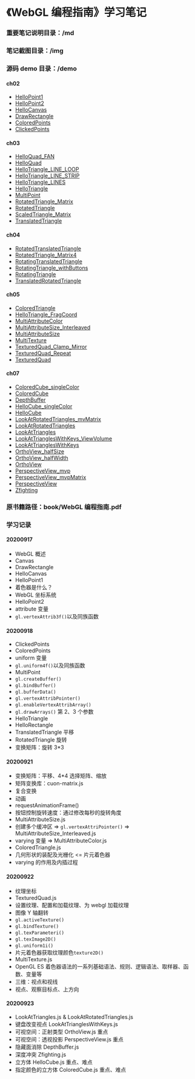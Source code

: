 # 《WebGL 编程指南》学习笔记

### 重要笔记说明目录：/md

### 笔记截图目录：/img

### 源码 demo 目录：/demo

#### ch02

- [HelloPoint1](https://alanwhy.github.io/webglStudy/demo/ch02/HelloPoint1.html)
- [HelloPoint2](https://alanwhy.github.io/webglStudy/demo/ch02/HelloPoint2.html)
- [HelloCanvas](https://alanwhy.github.io/webglStudy/demo/ch02/HelloCanvas.html)
- [DrawRectangle](https://alanwhy.github.io/webglStudy/demo/ch02/DrawRectangle.html)
- [ColoredPoints](https://alanwhy.github.io/webglStudy/demo/ch02/ColoredPoints.html)
- [ClickedPoints](https://alanwhy.github.io/webglStudy/demo/ch02/ClickedPoints.html)

#### ch03

- [HelloQuad_FAN](https://alanwhy.github.io/webglStudy/demo/ch03/HelloQuad_FAN.html)
- [HelloQuad](https://alanwhy.github.io/webglStudy/demo/ch03/HelloQuad.html)
- [HelloTriangle_LINE_LOOP](https://alanwhy.github.io/webglStudy/demo/ch03/HelloTriangle_LINE_LOOP.html)
- [HelloTriangle_LINE_STRIP](https://alanwhy.github.io/webglStudy/demo/ch03/HelloTriangle_LINE_STRIP.html)
- [HelloTriangle_LINES](https://alanwhy.github.io/webglStudy/demo/ch03/HelloTriangle_LINES.html)
- [HelloTriangle](https://alanwhy.github.io/webglStudy/demo/ch03/HelloTriangle.html)
- [MultiPoint](https://alanwhy.github.io/webglStudy/demo/ch03/MultiPoint.html)
- [RotatedTriangle_Matrix](https://alanwhy.github.io/webglStudy/demo/ch03/RotatedTriangle_Matrix.html)
- [RotatedTriangle](https://alanwhy.github.io/webglStudy/demo/ch03/RotatedTriangle.html)
- [ScaledTriangle_Matrix](https://alanwhy.github.io/webglStudy/demo/ch03/ScaledTriangle_Matrix.html)
- [TranslatedTriangle](https://alanwhy.github.io/webglStudy/demo/ch03/TranslatedTriangle.html)

#### ch04

- [RotatedTranslatedTriangle](https://alanwhy.github.io/webglStudy/demo/ch04/RotatedTranslatedTriangle.html)
- [RotatedTriangle_Matrix4](https://alanwhy.github.io/webglStudy/demo/ch04/RotatedTriangle_Matrix4.html)
- [RotatingTranslatedTriangle](https://alanwhy.github.io/webglStudy/demo/ch04/RotatingTranslatedTriangle.html)
- [RotatingTriangle_withButtons](https://alanwhy.github.io/webglStudy/demo/ch04/RotatingTriangle_withButtons.html)
- [RotatingTriangle](https://alanwhy.github.io/webglStudy/demo/ch04/RotatingTriangle.html)
- [TranslatedRotatedTriangle](https://alanwhy.github.io/webglStudy/demo/ch04/TranslatedRotatedTriangle.html)

#### ch05

- [ColoredTriangle](https://alanwhy.github.io/webglStudy/demo/ch05/ColoredTriangle.html)
- [HelloTriangle_FragCoord](https://alanwhy.github.io/webglStudy/demo/ch05/HelloTriangle_FragCoord.html)
- [MultiAttributeColor](https://alanwhy.github.io/webglStudy/demo/ch05/MultiAttributeColor.html)
- [MultiAttributeSize_Interleaved](https://alanwhy.github.io/webglStudy/demo/ch05/MultiAttributeSize_Interleaved.html)
- [MultiAttributeSize](https://alanwhy.github.io/webglStudy/demo/ch05/MultiAttributeSize.html)
- [MultiTexture](https://alanwhy.github.io/webglStudy/demo/ch05/MultiTexture.html)
- [TexturedQuad_Clamp_Mirror](https://alanwhy.github.io/webglStudy/demo/ch05/TexturedQuad_Clamp_Mirror.html)
- [TexturedQuad_Repeat](https://alanwhy.github.io/webglStudy/demo/ch05/TexturedQuad_Repeat.html)
- [TexturedQuad](https://alanwhy.github.io/webglStudy/demo/ch05/TexturedQuad.html)

#### ch07

- [ColoredCube_singleColor](https://alanwhy.github.io/webglStudy/demo/ch07/ColoredCube_singleColor.html)
- [ColoredCube](https://alanwhy.github.io/webglStudy/demo/ch07/ColoredCube.html)
- [DepthBuffer](https://alanwhy.github.io/webglStudy/demo/ch07/DepthBuffer.html)
- [HelloCube_singleColor](https://alanwhy.github.io/webglStudy/demo/ch07/HelloCube_singleColor.html)
- [HelloCube](https://alanwhy.github.io/webglStudy/demo/ch07/HelloCube.html)
- [LookAtRotatedTriangles_mvMatrix](https://alanwhy.github.io/webglStudy/demo/ch07/LookAtRotatedTriangles_mvMatrix.html)
- [LookAtRotatedTriangles](https://alanwhy.github.io/webglStudy/demo/ch07/LookAtRotatedTriangles.html)
- [LookAtTriangles](https://alanwhy.github.io/webglStudy/demo/ch07/LookAtTriangles.html)
- [LookAtTrianglesWithKeys_ViewVolume](https://alanwhy.github.io/webglStudy/demo/ch07/LookAtTrianglesWithKeys_ViewVolume.html)
- [LookAtTrianglesWithKeys](https://alanwhy.github.io/webglStudy/demo/ch07/LookAtTrianglesWithKeys.html)
- [OrthoView_halfSize](https://alanwhy.github.io/webglStudy/demo/ch07/OrthoView_halfSize.html)
- [OrthoView_halfWidth](https://alanwhy.github.io/webglStudy/demo/ch07/OrthoView_halfWidth.html)
- [OrthoView](https://alanwhy.github.io/webglStudy/demo/ch07/OrthoView.html)
- [PerspectiveView_mvp](https://alanwhy.github.io/webglStudy/demo/ch07/PerspectiveView_mvp.html)
- [PerspectiveView_mvpMatrix](https://alanwhy.github.io/webglStudy/demo/ch07/PerspectiveView_mvpMatrix.html)
- [PerspectiveView](https://alanwhy.github.io/webglStudy/demo/ch07/PerspectiveView.html)
- [Zfighting](https://alanwhy.github.io/webglStudy/demo/ch07/Zfighting.html)

### 原书籍路径：book/WebGL 编程指南.pdf

### 学习记录

#### 20200917

- WebGL 概述
- Canvas
- DrawRectangle
- HelloCanvas
- HelloPoint1
- 着色器是什么？
- WebGL 坐标系统
- HelloPoint2
- attribute 变量
- `gl.vertexAttrib3f()`以及同族函数

#### 20200918

- ClickedPoints
- ColoredPoints
- uniform 变量
- `gl.uniform4f()`以及同族函数
- MultiPoint
- `gl.createBuffer()`
- `gl.bindBuffer()`
- `gl.bufferData()`
- `gl.vertexAttribPointer()`
- `gl.enableVertexAttribArray()`
- `gl.drawArrays()` 第 2、3 个参数
- HelloTriangle
- HelloRectangle
- TranslatedTriangle 平移
- RotatedTriangle 旋转
- 变换矩阵：旋转 3\*3

#### 20200921

- 变换矩阵：平移、4\*4 选择矩阵、缩放
- 矩阵变换库：cuon-matrix.js
- 复合变换
- 动画
- requestAnimationFrame()
- 按钮控制旋转速度：通过修改每秒的旋转角度
- MultiAttributeSize.js
- 创建多个缓冲区 => `gl.vertexAttriPointer()` => MultiAttributeSize_Interleaved.js
- varying 变量 => MultiAttributeColor.js
- ColoredTriangle.js
- 几何形状的装配及光栅化 <= 片元着色器
- varying 的作用及内插过程

#### 20200922

- 纹理坐标
- TexturedQuad.js
- 设置纹理、配置和加载纹理、为 webgl 加载纹理
- 图像 Y 轴翻转
- `gl.activeTexture()`
- `gl.bindTexture()`
- `gl.texParameteri()`
- `gl.texImage2D()`
- `gl.uniform1i()`
- 片元着色器获取纹理颜色`texture2D()`
- MultiTexture.js
- OpenGL ES 着色器语法的一系列基础语法、规则、逻辑语法、取样器、函数、变量等
- 三维：视点和视线
- 视点、观察目标点、上方向

#### 20200923

- LookAtTriangles.js & LookAtRotatedTriangles.js
- 键盘改变视点 LookAtTrianglesWithKeys.js
- 可视空间：正射类型 OrthoView.js 重点
- 可视空间：透视投影 PerspectiveView.js 重点
- 隐藏面消除 DepthBuffer.js
- 深度冲突 Zfighting.js
- 立方体 HelloCube.js 重点、难点
- 指定颜色的立方体 ColoredCube.js 重点、难点
